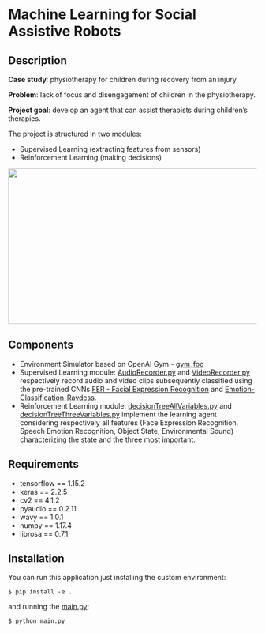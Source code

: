 # Machine Learning for Social Assistive Robots

## Description

<b>Case study</b>: physiotherapy for children during recovery from an injury.

<b>Problem</b>: lack of focus and disengagement of children in the physiotherapy.

<b>Project goal</b>: develop an agent that can assist therapists during children’s therapies.

The project is structured in two modules:
- Supervised Learning (extracting features from sensors)
- Reinforcement Learning (making decisions)

<p align="center">
  <img width="690" height="315" src="https://i.ibb.co/3khCZj7/Cattura.jpg">
</p>

## Components

- Environment Simulator based on OpenAI Gym - [gym_foo](gym_foo)
- Supervised Learning module: [AudioRecorder.py](thesis/AudioRecorder.py) and [VideoRecorder.py](thesis/VideoRecorder.py) respectively record audio and video clips subsequently classified using the pre-trained CNNs [FER - Facial Expression Recognition](https://github.com/mayurmadnani/fer) and [Emotion-Classification-Ravdess](https://github.com/marcogdepinto/Emotion-Classification-Ravdess).
- Reinforcement Learning module: [decisionTreeAllVariables.py](decisionTreeAllVariables.py) and [decisionTreeThreeVariables.py](decisionTreeThreeVariables.py) implement the learning agent considering respectively all features (Face Expression Recognition, Speech Emotion Recognition, Object State, Environmental Sound) characterizing the state and the three most important.

## Requirements
- tensorflow == 1.15.2
- keras == 2.2.5
- cv2 == 4.1.2
- pyaudio == 0.2.11
- wavy == 1.0.1
- numpy == 1.17.4
- librosa == 0.7.1

## Installation
You can run this application just installing the custom environment:
```
$ pip install -e .
```
and running the [main.py](thesis/main.py):
```
$ python main.py
```






